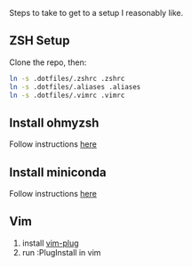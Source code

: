 Steps to take to get to a setup I reasonably like.

## ZSH Setup

Clone the repo, then:

```bash
ln -s .dotfiles/.zshrc .zshrc
ln -s .dotfiles/.aliases .aliases
ln -s .dotfiles/.vimrc .vimrc
```

## Install ohmyzsh

Follow instructions [here](https://github.com/ohmyzsh/ohmyzsh)

## Install miniconda

Follow instructions [here](https://docs.anaconda.com/free/miniconda/index.html)

## Vim

1. install [vim-plug](https://github.com/junegunn/vim-plug)
2. run :PlugInstall in vim
